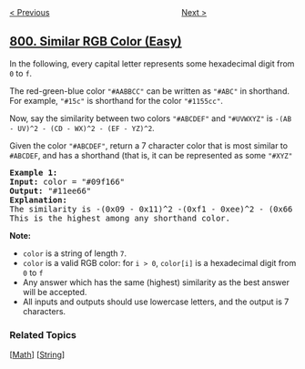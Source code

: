 <!--|This file generated by command(leetcode description); DO NOT EDIT.    |-->
<!--+----------------------------------------------------------------------+-->
<!--|@author    openset <openset.wang@gmail.com>                           |-->
<!--|@link      https://github.com/openset                                 |-->
<!--|@home      https://github.com/openset/leetcode                        |-->
<!--+----------------------------------------------------------------------+-->

[< Previous](../champagne-tower "Champagne Tower")
　　　　　　　　　　　　　　　　
[Next >](../minimum-swaps-to-make-sequences-increasing "Minimum Swaps To Make Sequences Increasing")

## [800. Similar RGB Color (Easy)](https://leetcode.com/problems/similar-rgb-color "相似 RGB 颜色")

<p>In the following, every capital letter represents some hexadecimal digit from <code>0</code> to <code>f</code>.</p>

<p>The red-green-blue color <code>&quot;#AABBCC&quot;</code>&nbsp;can be written&nbsp;as&nbsp;<code>&quot;#ABC&quot;</code> in&nbsp;shorthand.&nbsp; For example, <code>&quot;#15c&quot;</code> is shorthand for the color <code>&quot;#1155cc&quot;</code>.</p>

<p>Now, say the similarity between two colors <code>&quot;#ABCDEF&quot;</code> and <code>&quot;#UVWXYZ&quot;</code> is <code>-(AB - UV)^2 -&nbsp;(CD - WX)^2 -&nbsp;(EF - YZ)^2</code>.</p>

<p>Given the color <code>&quot;#ABCDEF&quot;</code>, return a 7 character color&nbsp;that is most similar to <code>#ABCDEF</code>, and has a shorthand (that is, it can be represented as some <code>&quot;#XYZ&quot;</code></p>

<pre>
<strong>Example 1:</strong>
<strong>Input:</strong> color = &quot;#09f166&quot;
<strong>Output:</strong> &quot;#11ee66&quot;
<strong>Explanation: </strong> 
The similarity is -(0x09 - 0x11)^2 -(0xf1 - 0xee)^2 - (0x66 - 0x66)^2 = -64 -9 -0 = -73.
This is the highest among any shorthand color.
</pre>

<p><strong>Note:</strong></p>

<ul>
	<li><code>color</code> is a string of length <code>7</code>.</li>
	<li><code>color</code> is a valid RGB color: for <code>i &gt; 0</code>, <code>color[i]</code> is a hexadecimal digit from <code>0</code> to <code>f</code></li>
	<li>Any answer which has the same (highest)&nbsp;similarity as the best answer will be accepted.</li>
	<li>All inputs and outputs should use lowercase letters, and the output is 7 characters.</li>
</ul>

### Related Topics
  [[Math](../../tag/math/README.md)]
  [[String](../../tag/string/README.md)]

